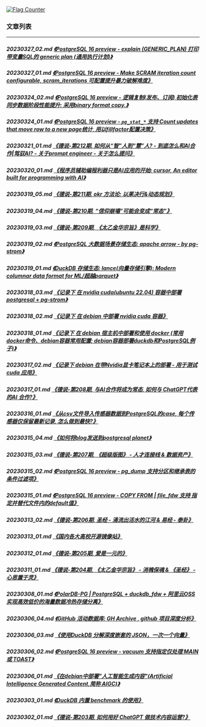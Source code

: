 <a rel="nofollow" href="http://info.flagcounter.com/h9V1"  ><img src="http://s03.flagcounter.com/count/h9V1/bg_FFFFFF/txt_000000/border_CCCCCC/columns_2/maxflags_12/viewers_0/labels_0/pageviews_0/flags_0/"  alt="Flag Counter"  border="0"  ></a>  
  
### 文章列表  
----  
##### 20230327_02.md   [《PostgreSQL 16 preview - explain (GENERIC_PLAN) 打印带变量SQL的 generic plan (通用执行计划)》](20230327_02.md)  
##### 20230327_01.md   [《PostgreSQL 16 preview - Make SCRAM iteration count configurable, scram_iterations 可配置提升暴力破解难度》](20230327_01.md)  
##### 20230324_02.md   [《PostgreSQL 16 preview - 逻辑复制(发布、订阅) 初始化表同步数据阶段性能提升: 采用binary format copy.》](20230324_02.md)  
##### 20230324_01.md   [《PostgreSQL 16 preview - `pg_stat_*` 支持 Count updates that move row to a new page统计, 用以fillfactor配置决策》](20230324_01.md)  
##### 20230321_01.md   [《德说-第212期, 如何从“智”人到“慧”人? - 到底怎么和AI合作|驾驭AI? - 关于prompt engineer - 关于怎么提问》](20230321_01.md)  
##### 20230320_01.md   [《程序员辅助编程利器只是AI应用的开始: cursor, An editor built for programming with AI》](20230320_01.md)  
##### 20230319_05.md   [《德说-第211期, okr 方法论: 以果决行&动态规划》](20230319_05.md)  
##### 20230319_04.md   [《德说-第210期, “信仰崩塌”可能会变成“常态”》](20230319_04.md)  
##### 20230319_03.md   [《德说-第209期, 《太乙金华宗旨》是科学》](20230319_03.md)  
##### 20230319_02.md   [《PostgreSQL 大数据场景存储生态: apache arrow - by pg-strom》](20230319_02.md)  
##### 20230319_01.md   [《DuckDB 存储生态: lance(向量存储引擎): Modern columnar data format for ML/超越parquet》](20230319_01.md)  
##### 20230318_03.md   [《记录下 在 nvidia cuda(ubuntu 22.04) 容器中部署 postgresql + pg-strom》](20230318_03.md)  
##### 20230318_02.md   [《记录下 在 debian 中部署 nvidia cuda 容器》](20230318_02.md)  
##### 20230318_01.md   [《记录下 在 debian 宿主机中部署和使用 docker (常用docker命令、debian容器常用配置; debian容器部署duckdb和PostgreSQL例子)》](20230318_01.md)  
##### 20230317_02.md   [《记录下 debian 在带Nvidia显卡笔记本上的部署 - 用于测试 cuda 应用》](20230317_02.md)  
##### 20230317_01.md   [《德说-第208期, 与AI合作将成为常态, 如何与 ChatGPT代表的AI 合作?》](20230317_01.md)  
##### 20230316_01.md   [《从csv文件导入传感器数据到PostgreSQL的case, 每个传感器仅保留最新记录, 怎么做到最快?》](20230316_01.md)  
##### 20230315_04.md   [《如何将blog发送到postgresql planet》](20230315_04.md)  
##### 20230315_03.md   [《德说-第207期, 《超级版图》 - 人才连接线 & 数据资产》](20230315_03.md)  
##### 20230315_02.md   [《PostgreSQL 16 preview - pg_dump 支持分区和继承表的条件过滤项》](20230315_02.md)  
##### 20230315_01.md   [《PostgreSQL 16 preview - COPY FROM | file_fdw 支持 指定并替代文件内的default值》](20230315_01.md)  
##### 20230313_02.md   [《德说-第206期, 圣经 - 涌流出活水的江河 & 易经 - 泰卦》](20230313_02.md)  
##### 20230313_01.md   [《国内各大高校开源镜像站》](20230313_01.md)  
##### 20230312_01.md   [《德说-第205期, 爱是一元的》](20230312_01.md)  
##### 20230311_01.md   [《德说-第204期, 《太乙金华宗旨》 - 消魄保魂 & 《圣经》 - 心思置于灵》](20230311_01.md)  
##### 20230308_01.md   [《PolarDB-PG | PostgreSQL + duckdb_fdw + 阿里云OSS 实现高效低价的海量数据冷热存储分离》](20230308_01.md)  
##### 20230306_04.md   [《GitHub 活动数据库: GH Archive , github 项目深度分析》](20230306_04.md)  
##### 20230306_03.md   [《使用DuckDB 分解深度嵌套的 JSON，一次一个向量》](20230306_03.md)  
##### 20230306_02.md   [《PostgreSQL 16 preview - vacuum 支持指定仅处理 MAIN 或 TOAST》](20230306_02.md)  
##### 20230306_01.md   [《在debian中部署"人工智能生成内容"(Artificial Intelligence Generated Content,简称 AIGC)》](20230306_01.md)  
##### 20230303_01.md   [《DuckDB 内置 benchmark 的使用》](20230303_01.md)  
##### 20230302_01.md   [《德说-第203期, 如何用好 ChatGPT 做技术内容运营?》](20230302_01.md)  
